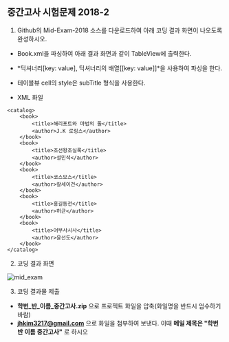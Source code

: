 
<H2> 중간고사 시험문제 2018-2 </H2>

1. Github의 Mid-Exam-2018 소스를 다운로드하여 아래 코딩 결과 화면이 나오도록 완성하시오. 

- Book.xml을 파싱하여 아래 결과 화면과 같이 TableView에 출력한다.

- *딕셔너리[key: value], 딕셔너리의 배열[[key: value]]*을 사용하여 파싱을 한다.

- 테이블뷰 cell의 style은 subTitle 형식을 사용한다.
- XML 화일 
```
<catalog>
    <book>
        <title>해리포트와 마법의 돌</title>
        <author>J.K 로링스</author>
    </book>
    <book>
        <title>조선왕조실록</title>
        <author>설민석</author>
    </book>
    <book>
        <title>코스모스</title>
        <author>칼세이건</author>
    </book>
    <book>
        <title>홍길동전</title>
        <author>허균</author>
    </book>
    <book>
        <title>어부사시사</title>
        <author>윤선도</author>    
    </book>
</catalog>
```

2. 코딩 결과 화면

![mid_exam](https://user-images.githubusercontent.com/1857075/47420331-21282200-d7b9-11e8-9a16-db2a43d8f3bd.jpg)


3. 코딩 결과물 제출
- **학번_반_이름_중간고사.zip** 으로 프로젝트 화일을 압축(화일명을 반드시 엄수하기 바람)
- **jhkim3217@gmail.com** 으로 화일을 첨부하여 보낸다. 이때 **메일 제목은 "학번 반 이름 중간고사"** 로 하시오


